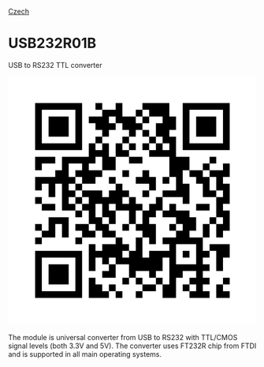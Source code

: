 
[Czech](./README.cs.md)
<!--- module --->
# USB232R01B
<!--- Emodule --->

<!--- subtitle ---> USB to RS232 TTL converter <!--- Esubtitle --->

![USB232R01B](DOC/SRC/img/USB232R01B_QRcode.png)

<!--- description ---> The module is universal converter from USB to RS232 with TTL/CMOS signal levels (both 3.3V and 5V). The converter uses FT232R chip from FTDI and is supported in all main operating systems.<!--- Edescription --->
            